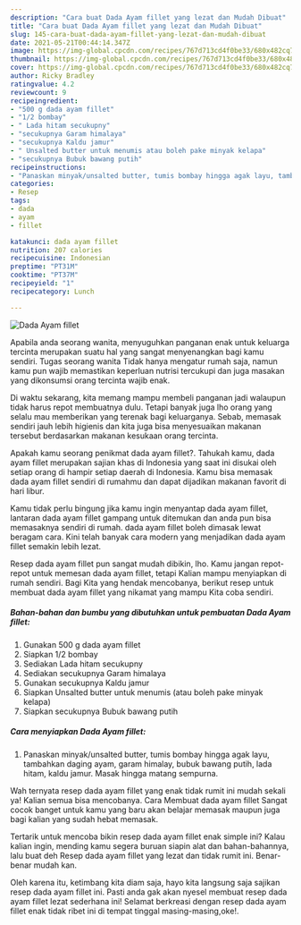 ```yaml
---
description: "Cara buat Dada Ayam fillet yang lezat dan Mudah Dibuat"
title: "Cara buat Dada Ayam fillet yang lezat dan Mudah Dibuat"
slug: 145-cara-buat-dada-ayam-fillet-yang-lezat-dan-mudah-dibuat
date: 2021-05-21T00:44:14.347Z
image: https://img-global.cpcdn.com/recipes/767d713cd4f0be33/680x482cq70/dada-ayam-fillet-foto-resep-utama.jpg
thumbnail: https://img-global.cpcdn.com/recipes/767d713cd4f0be33/680x482cq70/dada-ayam-fillet-foto-resep-utama.jpg
cover: https://img-global.cpcdn.com/recipes/767d713cd4f0be33/680x482cq70/dada-ayam-fillet-foto-resep-utama.jpg
author: Ricky Bradley
ratingvalue: 4.2
reviewcount: 9
recipeingredient:
- "500 g dada ayam fillet"
- "1/2 bombay"
- " Lada hitam secukupny"
- "secukupnya Garam himalaya"
- "secukupnya Kaldu jamur"
- " Unsalted butter untuk menumis atau boleh pake minyak kelapa"
- "secukupnya Bubuk bawang putih"
recipeinstructions:
- "Panaskan minyak/unsalted butter, tumis bombay hingga agak layu, tambahkan daging ayam, garam himalay, bubuk bawang putih, lada hitam, kaldu jamur. Masak hingga matang sempurna."
categories:
- Resep
tags:
- dada
- ayam
- fillet

katakunci: dada ayam fillet 
nutrition: 207 calories
recipecuisine: Indonesian
preptime: "PT31M"
cooktime: "PT37M"
recipeyield: "1"
recipecategory: Lunch

---
```



![Dada Ayam fillet](https://img-global.cpcdn.com/recipes/767d713cd4f0be33/680x482cq70/dada-ayam-fillet-foto-resep-utama.jpg)

Apabila anda seorang wanita, menyuguhkan panganan enak untuk keluarga tercinta merupakan suatu hal yang sangat menyenangkan bagi kamu sendiri. Tugas seorang  wanita Tidak hanya mengatur rumah saja, namun kamu pun wajib memastikan keperluan nutrisi tercukupi dan juga masakan yang dikonsumsi orang tercinta wajib enak.

Di waktu  sekarang, kita memang mampu membeli panganan jadi walaupun tidak harus repot membuatnya dulu. Tetapi banyak juga lho orang yang selalu mau memberikan yang terenak bagi keluarganya. Sebab, memasak sendiri jauh lebih higienis dan kita juga bisa menyesuaikan makanan tersebut berdasarkan makanan kesukaan orang tercinta. 



Apakah kamu seorang penikmat dada ayam fillet?. Tahukah kamu, dada ayam fillet merupakan sajian khas di Indonesia yang saat ini disukai oleh setiap orang di hampir setiap daerah di Indonesia. Kamu bisa memasak dada ayam fillet sendiri di rumahmu dan dapat dijadikan makanan favorit di hari libur.

Kamu tidak perlu bingung jika kamu ingin menyantap dada ayam fillet, lantaran dada ayam fillet gampang untuk ditemukan dan anda pun bisa memasaknya sendiri di rumah. dada ayam fillet boleh dimasak lewat beragam cara. Kini telah banyak cara modern yang menjadikan dada ayam fillet semakin lebih lezat.

Resep dada ayam fillet pun sangat mudah dibikin, lho. Kamu jangan repot-repot untuk memesan dada ayam fillet, tetapi Kalian mampu menyiapkan di rumah sendiri. Bagi Kita yang hendak mencobanya, berikut resep untuk membuat dada ayam fillet yang nikamat yang mampu Kita coba sendiri.

<!--inarticleads1-->

##### Bahan-bahan dan bumbu yang dibutuhkan untuk pembuatan Dada Ayam fillet:

1. Gunakan 500 g dada ayam fillet
1. Siapkan 1/2 bombay
1. Sediakan  Lada hitam secukupny
1. Sediakan secukupnya Garam himalaya
1. Gunakan secukupnya Kaldu jamur
1. Siapkan  Unsalted butter untuk menumis (atau boleh pake minyak kelapa)
1. Siapkan secukupnya Bubuk bawang putih




<!--inarticleads2-->

##### Cara menyiapkan Dada Ayam fillet:

1. Panaskan minyak/unsalted butter, tumis bombay hingga agak layu, tambahkan daging ayam, garam himalay, bubuk bawang putih, lada hitam, kaldu jamur. Masak hingga matang sempurna.




Wah ternyata resep dada ayam fillet yang enak tidak rumit ini mudah sekali ya! Kalian semua bisa mencobanya. Cara Membuat dada ayam fillet Sangat cocok banget untuk kamu yang baru akan belajar memasak maupun juga bagi kalian yang sudah hebat memasak.

Tertarik untuk mencoba bikin resep dada ayam fillet enak simple ini? Kalau kalian ingin, mending kamu segera buruan siapin alat dan bahan-bahannya, lalu buat deh Resep dada ayam fillet yang lezat dan tidak rumit ini. Benar-benar mudah kan. 

Oleh karena itu, ketimbang kita diam saja, hayo kita langsung saja sajikan resep dada ayam fillet ini. Pasti anda gak akan nyesel membuat resep dada ayam fillet lezat sederhana ini! Selamat berkreasi dengan resep dada ayam fillet enak tidak ribet ini di tempat tinggal masing-masing,oke!.

